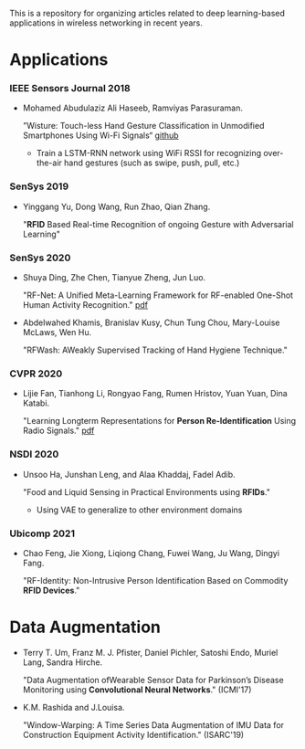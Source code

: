 This is a repository for organizing articles related to deep learning-based applications in wireless networking in recent years. 

# Applications

### IEEE Sensors Journal 2018
- Mohamed Abudulaziz Ali Haseeb, Ramviyas Parasuraman.
  
  ”Wisture: Touch-less Hand Gesture Classification in Unmodified Smartphones Using Wi-Fi Signals“ [github](https://github.com/mohaseeb/wisture)
   - Train a LSTM-RNN network using WiFi RSSI for recognizing over-the-air hand gestures (such as swipe, push, pull, etc.) 

### SenSys 2019
- Yinggang Yu, Dong Wang, Run Zhao, Qian Zhang.
   
   "**RFID** Based Real-time Recognition of ongoing Gesture with Adversarial Learning"
   
### SenSys 2020
- Shuya Ding, Zhe Chen, Tianyue Zheng, Jun Luo.
   
   "RF-Net: A Unified Meta-Learning Framework for RF-enabled One-Shot Human Activity Recognition." [pdf](https://dl.acm.org/doi/pdf/10.1145/3384419.3430735)
   
- Abdelwahed Khamis, Branislav Kusy, Chun Tung Chou, Mary-Louise McLaws, Wen Hu.
   
   "RFWash: AWeakly Supervised Tracking of Hand Hygiene Technique."

### CVPR 2020
- Lijie Fan, Tianhong Li, Rongyao Fang, Rumen Hristov, Yuan Yuan, Dina Katabi.
   
   "Learning Longterm Representations for **Person Re-Identification** Using Radio Signals." [pdf](https://openaccess.thecvf.com/content_CVPR_2020/papers/Fan_Learning_Longterm_Representations_for_Person_Re-Identification_Using_Radio_Signals_CVPR_2020_paper.pdf)
   
### NSDI 2020
- Unsoo Ha, Junshan Leng, and Alaa Khaddaj, Fadel Adib.
   
   "Food and Liquid Sensing in Practical Environments using **RFIDs**."
   - Using VAE to generalize to other environment domains
   
### Ubicomp 2021
- Chao Feng, Jie Xiong, Liqiong Chang, Fuwei Wang, Ju Wang, Dingyi Fang.
   
   "RF-Identity: Non-Intrusive Person Identification Based on Commodity **RFID Devices**."


# Data Augmentation
- Terry T. Um, Franz M. J. Pfister, Daniel Pichler, Satoshi Endo, Muriel Lang, Sandra Hirche.
   
   "Data Augmentation ofWearable Sensor Data for Parkinson’s Disease Monitoring using **Convolutional Neural Networks**." (ICMI'17)
   
- K.M. Rashida and J.Louisa.

   "Window-Warping: A Time Series Data Augmentation of IMU Data for Construction Equipment Activity Identification." (ISARC'19)
